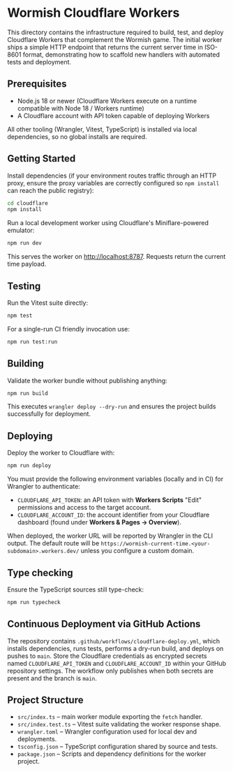 # Wormish Cloudflare Workers

This directory contains the infrastructure required to build, test, and deploy Cloudflare Workers that complement the Wormish game. The initial worker ships a simple HTTP endpoint that returns the current server time in ISO-8601 format, demonstrating how to scaffold new handlers with automated tests and deployment.

## Prerequisites

- Node.js 18 or newer (Cloudflare Workers execute on a runtime compatible with Node 18 / Workers runtime)
- A Cloudflare account with API token capable of deploying Workers

All other tooling (Wrangler, Vitest, TypeScript) is installed via local dependencies, so no global installs are required.

## Getting Started

Install dependencies (if your environment routes traffic through an HTTP proxy, ensure the proxy variables are correctly configured so `npm install` can reach the public registry):

```bash
cd cloudflare
npm install
```

Run a local development worker using Cloudflare's Miniflare-powered emulator:

```bash
npm run dev
```

This serves the worker on <http://localhost:8787>. Requests return the current time payload.

## Testing

Run the Vitest suite directly:

```bash
npm test
```

For a single-run CI friendly invocation use:

```bash
npm run test:run
```

## Building

Validate the worker bundle without publishing anything:

```bash
npm run build
```

This executes `wrangler deploy --dry-run` and ensures the project builds successfully for deployment.

## Deploying

Deploy the worker to Cloudflare with:

```bash
npm run deploy
```

You must provide the following environment variables (locally and in CI) for Wrangler to authenticate:

- `CLOUDFLARE_API_TOKEN`: an API token with **Workers Scripts** "Edit" permissions and access to the target account.
- `CLOUDFLARE_ACCOUNT_ID`: the account identifier from your Cloudflare dashboard (found under **Workers & Pages → Overview**).

When deployed, the worker URL will be reported by Wrangler in the CLI output. The default route will be `https://wormish-current-time.<your-subdomain>.workers.dev/` unless you configure a custom domain.

## Type checking

Ensure the TypeScript sources still type-check:

```bash
npm run typecheck
```

## Continuous Deployment via GitHub Actions

The repository contains `.github/workflows/cloudflare-deploy.yml`, which installs dependencies, runs tests, performs a dry-run build, and deploys on pushes to `main`. Store the Cloudflare credentials as encrypted secrets named `CLOUDFLARE_API_TOKEN` and `CLOUDFLARE_ACCOUNT_ID` within your GitHub repository settings. The workflow only publishes when both secrets are present and the branch is `main`.

## Project Structure

- `src/index.ts` – main worker module exporting the `fetch` handler.
- `src/index.test.ts` – Vitest suite validating the worker response shape.
- `wrangler.toml` – Wrangler configuration used for local dev and deployments.
- `tsconfig.json` – TypeScript configuration shared by source and tests.
- `package.json` – Scripts and dependency definitions for the worker project.
